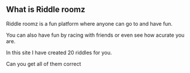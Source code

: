 ## What is Riddle roomz 
Riddle roomz is a fun platform where anyone can go to and have fun.

You can also have fun by racing with friends or even see how acurate you are.

In this site I have created 20 riddles for you.

Can you get all of them correct
